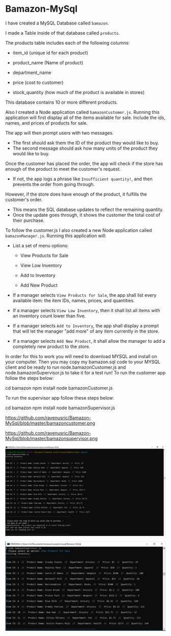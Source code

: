 # Bamazon-MySql

I have created a MySQL Database called `bamazon`.

I made a Table inside of that database called `products`.

The products table includes each of the following columns:

   * item_id (unique id for each product)

   * product_name (Name of product)

   * department_name

   * price (cost to customer)

   * stock_quantity (how much of the product is available in stores)

This database contains 10 or more  different products. 

Also I created a Node application called `bamazonCustomer.js`. Running this application will first display all of the items available for sale. Include the ids, names, and prices of products for sale.

The app will then prompt users with two messages.

   * The first should ask them the ID of the product they would like to buy.
   * The second message should ask how many units of the product they would like to buy.

Once the customer has placed the order, the app will check if the store has enough of the product to meet the customer's request.

   * If not, the app logs a phrase like `Insufficient quantity!`, and then prevents the order from going through.

However, if the store does have enough of the product, it fulfills the customer's order.
   * This means the SQL database updates to reflect the remaining quantity.
   * Once the update goes through,  it shows the customer the total cost of their purchase.

   To follow the customer.js I also created a new Node application called `bamazonManager.js`. Running this application will:

  * List a set of menu options:

    * View Products for Sale
    
    * View Low Inventory
    
    * Add to Inventory
    
    * Add New Product

  * If a manager selects `View Products for Sale`, the app shall list every available item: the item IDs, names, prices, and quantities.

  * If a manager selects `View Low Inventory`, then it shall list all items with an inventory count lower than five.

  * If a manager selects `Add to Inventory`, the app shall display a prompt that will let the manager "add more" of any item currently in the store.

  * If a manager selects `Add New Product`, it shall allow the manager to add a completely new product to the store.


  In order for this to work you will need to download MYSQL and install on your computer. Then you may copy my bamazon.sql code to your MYSQL client and be ready to run node.bamazonCustomer.js and node.bamazonSupervisor.js to take it for a test run!
To run the customer app follow the steps below:

cd bamazon
npm install
node bamazonCustomer.js

To run the supervisor app follow these steps below:

cd bamazon
npm install
node bamazonSupervisor.js

https://github.com/ravenusric/Bamazon-MySql/blob/master/bamazoncustomer.png

https://github.com/ravenusric/Bamazon-MySql/blob/master/bamazonsupervisor.png

![Image of Bamazon Customer](https://github.com/ravenusric/Bamazon-MySql/blob/master/bamazoncustomer.png
)

![Image of Bamazon Customer](https://github.com/ravenusric/Bamazon-MySql/blob/master/bamazonsupervisor.png
)

